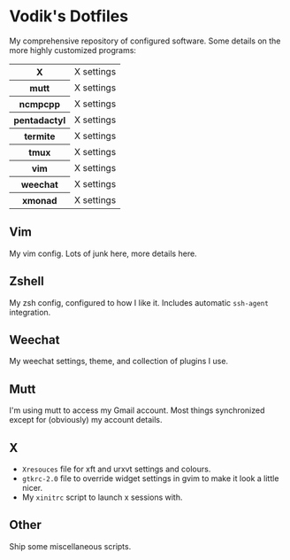 # Vodik's Dotfiles

My comprehensive repository of configured software. Some details on the
more highly customized programs:

<table>
  <tr>
    <th>X</th>
    <td>X settings</td>
  </tr>
  <tr>
    <th>mutt</th>
    <td>X settings</td>
  </tr>
  <tr>
    <th>ncmpcpp</th>
    <td>X settings</td>
  </tr>
  <tr>
    <th>pentadactyl</th>
    <td>X settings</td>
  </tr>
  <tr>
    <th>termite</th>
    <td>X settings</td>
  </tr>
  <tr>
    <th>tmux</th>
    <td>X settings</td>
  </tr>
  <tr>
    <th>vim</th>
    <td>X settings</td>
  </tr>
  <tr>
    <th>weechat</th>
    <td>X settings</td>
  </tr>
  <tr>
    <th>xmonad</th>
    <td>X settings</td>
  </tr>
</table>

## Vim

My vim config. Lots of junk here, more details here.

## Zshell

My zsh config, configured to how I like it. Includes automatic
`ssh-agent` integration.

## Weechat

My weechat settings, theme, and collection of plugins I use.

## Mutt

I'm using mutt to access my Gmail account. Most things synchronized
except for (obviously) my account details.

## X

- `Xresouces` file for xft and urxvt settings and colours.
- `gtkrc-2.0` file to override widget settings in gvim to make it look
  a little nicer.
- My `xinitrc` script to launch x sessions with.

## Other

Ship some miscellaneous scripts.
